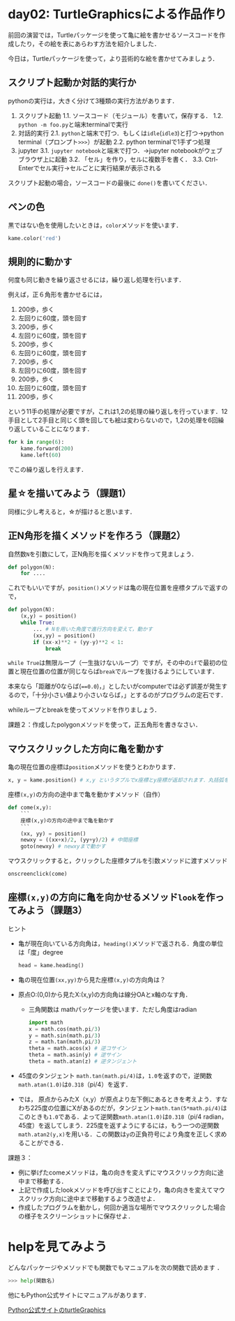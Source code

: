 #  day02:  TurtleGraphicsによる作品作り

前回の演習では，Turtleパッケージを使って亀に絵を書かせるソースコードを作成したり，その絵を表にあらわす方法を紹介しました．

今日は，Turtleパッケージを使って，より芸術的な絵を書かせてみましょう．

## スクリプト起動か対話的実行か

pythonの実行は，大きく分けて3種類の実行方法があります．

1. スクリプト起動
   1.1. ソースコード（モジュール）を書いて，保存する．
   1.2. `python -m foo.py`と端末terminalで実行
2. 対話的実行
   2.1. `python`と端末で打つ．もしくは`idle`(`idle3`)と打つ→python terminal（プロンプト`>>>`）が起動
   2.2. python terminalで1手ずつ処理
3. jupyter
   3.1. `jupyter notebook`と端末で打つ．→jupyter notebookがウェブブラウザ上に起動
   3.2. 「セル」を作り，セルに複数手を書く．
   3.3. Ctrl-Enterでセル実行→セルごとに実行結果が表示される

スクリプト起動の場合，ソースコードの最後に `done()`を書いてください．

## ペンの色

黒ではない色を使用したいときは，`color`メソッドを使います．

```py
kame.color('red')
```

## 規則的に動かす

何度も同じ動きを繰り返させるには，繰り返し処理を行います．

例えば，正６角形を書かせるには，

1. 200歩，歩く
2. 左回りに60度，頭を回す
3. 200歩，歩く
4. 左回りに60度，頭を回す
5. 200歩，歩く
6. 左回りに60度，頭を回す
7. 200歩，歩く
8. 左回りに60度，頭を回す
9. 200歩，歩く
10. 左回りに60度，頭を回す
11. 200歩，歩く
 
という11手の処理が必要ですが，これは1,2の処理の繰り返しを行っています．12手目として2手目と同じく頭を回しても絵は変わらないので，1,2の処理を6回繰り返していることになります．

```py
for k in range(6):
    kame.forward(200)
    kame.left(60)

```
でこの繰り返しを行えます．

## 星☆を描いてみよう（課題1）

同様に少し考えると，☆が描けると思います．
## 正N角形を描くメソッドを作ろう（課題2）

自然数`N`を引数にして，正N角形を描くメソッドを作って見ましょう．

```py
def polygon(N):
    for .... 

```

これでもいいですが，`position()`メソッドは亀の現在位置を座標タプルで返すので，

```py
def polygon(N):
    (x,y) = position()
    while True:
        ... # Nを用いた角度で進行方向を変えて，動かす
        (xx,yy) = position()
        if (xx-x)**2 + (yy-y)**2 < 1: 
            break

```

`while True`は無限ループ（一生抜けないループ）ですが，その中の`if`で最初の位置と現在位置の位置が同じならば`break`でループを抜けるようにしています．

本来なら「距離が0ならば(`==0.0`)，」としたいがcomputerでは必ず誤差が発生するので，「十分小さい値より小さいならば，」とするのがプログラムの定石です．

whileループとbreakを使ってメソッドを作りましょう．

課題２：作成したpolygonメソッドを使って，正五角形を書きなさい．
## マウスクリックした方向に亀を動かす

亀の現在位置の座標は`position`メソッドを使うとわかります．

```py
x, y = kame.position() # x,y というタプルでx座標とy座標が返却されます．丸括弧をつけて(x,y)=kame.position()でもいい
```

座標`(x,y)`の方向の途中まで亀を動かすメソッド（自作）

```py
def come(x,y):
    ```
    座標(x,y)の方向の途中まで亀を動かす
    ```
    (xx, yy) = position() 
    newxy = ((xx+x)/2, (yy+y)/2) # 中間座標
    goto(newxy) # newxyまで動かす
```

マウスクリックすると，クリックした座標タプルを引数メソッドに渡すメソッド

```py
onscreenclick(come)
```

##  座標`(x,y)`の方向に亀を向かせるメソッド`look`を作ってみよう（課題3）

ヒント
- 亀が現在向いている方向角は，`heading()`メソッドで返される．角度の単位は「度」degree
  
  ```py
  head = kame.heading()
  ```
- 亀の現在位置`(xx,yy)`から見た座標`(x,y)`の方向角は？
- 原点O:(0,0)から見たX:(x,y)の方向角は線分OAとx軸のなす角．
  - 三角関数は mathパッケージを使います．ただし角度はradian
    ```py
    import math
    x = math.cos(math.pi/3)
    y = math.sin(math.pi/3)
    z = math.tan(math.pi/3)
    theta = math.acos(x) # 逆コサイン
    theta = math.asin(y) # 逆サイン
    theta = math.atan(z) # 逆タンジェント
    ```
 - 45度のタンジェント `math.tan(math.pi/4)`は，`1.0`を返すので，逆関数`math.atan(1.0)`は`0.318`（pi/4）を返す．
 - では， 原点からみたX（x,y）が原点より左下側にあるときを考えよう．すなわち225度の位置にXがあるのだが，タンジェント`math.tan(5*math.pi/4)`はこのときも`1.0`である．よって逆関数`math.atan(1.0)`は`0.318`（pi/4 radian，45度）を返してしまう．225度を返すようにするには，もう一つの逆関数`math.atan2(y,x)`を用いる．この関数は`y`の正負符号により角度を正しく求めることができる．

課題３：

- 例に挙げたcomeメソッドは，亀の向きを変えずにマウスクリック方向に途中まで移動する．
- 上記で作成したlookメソッドを呼び出すことにより，亀の向きを変えてマウスクリック方向に途中まで移動するよう改造せよ．
- 作成したプログラムを動かし，何回か適当な場所でマウスクリックした場合の様子をスクリーンショットに保存せよ．

# helpを見てみよう

どんなパッケージやメソッドでも関数でもマニュアルを次の関数で読めます
．

```py
>>> help(関数名)
```

他にもPython公式サイトにマニュアルがあります．

[Python公式サイトのturtleGraphics](https://docs.python.org/ja/3/library/turtle.html)

